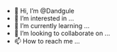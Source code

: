 - 👋 Hi, I’m @Dandgule
- 👀 I’m interested in ...
- 🌱 I’m currently learning ...
- 💞️ I’m looking to collaborate on ...
- 📫 How to reach me ...

<!---
Dandgule/Dandgule is a ✨ special ✨ repository because its `README.md` (this file) appears on your GitHub profile.
You can click the Preview link to take a look at your changes.
--->
